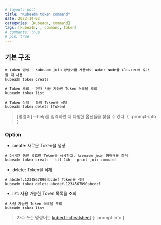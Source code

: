 ```yaml
---
# layout: post
title: "Kubeadm token command"
date: 2022-10-02
categories: [Kubeadm, command]
tags: [kubeadm, , command, token]
# comments: true
# pin: true
---
```


## 기본 구조
```
# Token 생성 - kubeadm join 명령어를 사용하여 Woker Node를 Cluster에 추가할 때 사용
kubeadm token create

# Token 조회 - 현재 사용 가능한 Token 목록을 조회
kubeadm token list

# Token 삭제 - 특정 Token을 삭제
kubeadm token delete [Token]
```

> [명령어] --help를 입력하면 더 다양한 옵션들을 찾을 수 있다.
{: .prompt-info }

### Option
- create: 새로운 Token을 생성
```
# 24시간 동안 유효한 Token을 생성하고, kubeadm join 명령어를 출력
kubeadm token create --ttl 24h --print-join-command
```

- delete: Token을 삭제
```
# abcdef.1234567890abcdef Token을 삭제
kubeadm token delete abcdef.1234567890abcdef
```

- list: 사용 가능한 Token 목록을 조회
```
# 사용 가능한 Token 목록을 조회
kubeadm token list
```

> 자주 쓰는 명령어는 [kubectl-cheatsheet](https://kubernetes.io/docs/reference/kubectl/cheatsheet/)
{: .prompt-info }